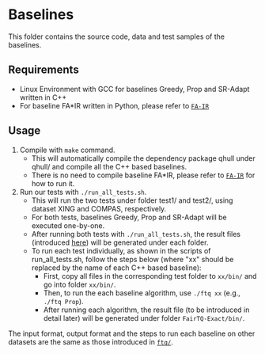 # Baselines

This folder contains the source code, data and test samples of the baselines.

## Requirements
- Linux Environment with GCC for baselines Greedy, Prop and SR-Adapt written in C++
- For baseline FA*IR written in Python, please refer to [`FA-IR`](FA-IR/)

## Usage

1. Compile with `make` command.
   - This will automatically compile the dependency package qhull under qhull/ and compile all the C++ based baselines.
   - There is no need to compile baseline FA*IR, please refer to [`FA-IR`](FA-IR/) for how to run it.
2. Run our tests with `./run_all_tests.sh`.
   - This will run the two tests under folder test1/ and test2/, using dataset XING and COMPAS, respectively.
   - For both tests, baselines Greedy, Prop and SR-Adapt will be executed one-by-one.
   - After running both tests with `./run_all_tests.sh`, the result files (introduced [here](https://github.com/satansin/FairTQ/tree/main/ftq))
     will be generated under each folder.
   - To run each test individually, as shown in the scripts of run_all_tests.sh, follow the steps below (where "xx" should be replaced by the name of each C++ based baseline):
        - First, copy all files in the corresponding test folder to `xx/bin/` and go into folder `xx/bin/`.
        - Then, to run the each baseline algorithm, use `./ftq xx` (e.g., `./ftq Prop`).
        - After running each algorithm, the result file (to be introduced in detail later) will be generated under folder `FairTQ-Exact/bin/`.

The input format, output format and the steps to run each baseline on other datasets are the same as those introduced in [`ftq/`](../ftq).
